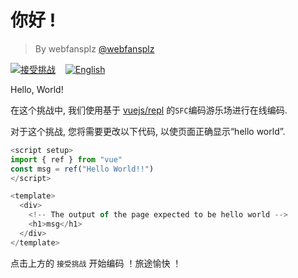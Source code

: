 <!--info-header-start--><h1>你好 !</h1><blockquote><p>By webfansplz <a href="https://github.com/webfansplz" target="_blank">@webfansplz</a></p></blockquote><p><a href="https://sfc.vuejs.org/#eyJBcHAudnVlIjoiPHNjcmlwdCBzZXR1cD5cbmltcG9ydCB7IHJlZiB9IGZyb20gXCJ2dWVcIlxuY29uc3QgbXNnID0gcmVmKFwiSGVsbG8gV29ybGQhIVwiKVxuPC9zY3JpcHQ+XG5cbjx0ZW1wbGF0ZT5cbiAgPGRpdj5cbiAgICA8aDE+bXNnPC9oMT5cbiAgPC9kaXY+XG48L3RlbXBsYXRlPlxuIn0=" target="_blank"><img src="https://img.shields.io/badge/-%E6%8E%A5%E5%8F%97%E6%8C%91%E6%88%98-213547?logo=vue.js&logoColor=42b883" alt="接受挑战"/></a> &nbsp;&nbsp;&nbsp;<a href="./README.md" target="_blank"><img src="https://img.shields.io/badge/-English-gray" alt="English"/></a> </p><!--info-header-end-->

Hello, World!

在这个挑战中, 我们使用基于 [vuejs/repl](https://github.com/vuejs/repl) 的`SFC`编码游乐场进行在线编码.

对于这个挑战, 您将需要更改以下代码, 以使页面正确显示“hello world”.

```ts
<script setup>
import { ref } from "vue"
const msg = ref("Hello World!!")
</script>

<template>
  <div>
    <!-- The output of the page expected to be hello world -->
    <h1>msg</h1>
  </div>
</template>

```

点击上方的 `接受挑战` 开始编码 ！旅途愉快 ！

